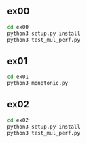 ## ex00

```bash
cd ex00
python3 setup.py install
python3 test_mul_perf.py
```

## ex01

```bash
cd ex01
python3 monotonic.py
```

## ex02

```bash
cd ex02
python3 setup.py install
python3 test_mul_perf.py
```